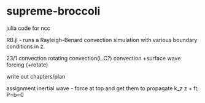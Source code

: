# supreme-broccoli
julia code for ncc

RB.jl - runs a Rayleigh-Benard convection simulation with various boundary conditions in z.

23/1
convection
rotating convection(L.C?)
convection +surface wave forcing (+rotate)

write out chapters/plan

assignment inertial wave - force at top and get them to propagate k_z z + ft; P=b=0